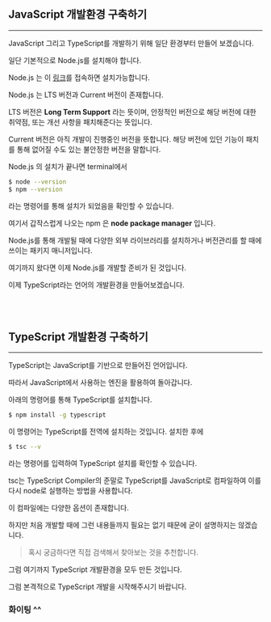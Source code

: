 ## JavaScript 개발환경 구축하기

---

JavaScript 그리고 TypeScript를 개발하기 위해 일단 환경부터 만들어 보겠습니다.

일단 기본적으로 Node.js를 설치해야 합니다.

Node.js 는 이 [링크](https://nodejs.org/ko/)를 접속하면 설치가능합니다.

Node.js 는 LTS 버전과 Current 버전이 존재합니다.

LTS 버전은 **Long Term Support** 라는 뜻이며, 안정적인 버전으로 해당 버전에 대한 취약점, 또는 개선 사항을 패치해준다는 뜻입니다.

Current 버전은 아직 개발이 진행중인 버전을 뜻합니다. 해당 버전에 있던 기능이 패치를 통해 없어질 수도 있는 불안정한 버전을 말합니다.

Node.js 의 설치가 끝나면 terminal에서

```zsh
$ node --version
$ npm --version
```

라는 명령어를 통해 설치가 되었음을 확인할 수 있습니다.

여기서 갑작스럽게 나오는 npm 은 **node package manager** 입니다.

Node.js를 통해 개발될 때에 다양한 외부 라이브러리를 설치하거나 버전관리를 할 때에 쓰이는 패키지 매니저입니다.

여기까지 왔다면 이제 Node.js를 개발할 준비가 된 것입니다.

이제 TypeScript라는 언어의 개발환경을 만들어보겠습니다.

<br></br>

## TypeScript 개발환경 구축하기

---

TypeScript는 JavaScript를 기반으로 만들어진 언어입니다.

따라서 JavaScript에서 사용하는 엔진을 활용하여 돌아갑니다.

아래의 명령어를 통해 TypeScript를 설치합니다.

```zsh
$ npm install -g typescript
```

이 명령어는 TypeScript를 전역에 설치하는 것입니다. 설치한 후에

```zsh
$ tsc --v
```

라는 명령어를 입력하여 TypeScript 설치를 확인할 수 있습니다.

tsc는 TypeScript Compiler의 준말로 TypeScript를 JavaScript로 컴파일하여 이를 다시 node로 실행하는 방법을 사용합니다.

이 컴파일에는 다양한 옵션이 존재합니다.

하지만 처음 개발할 때에 그런 내용들까지 필요는 없기 때문에 굳이 설명하지는 않겠습니다.

> 혹시 궁금하다면 직접 검색해서 찾아보는 것을 추천합니다.

그럼 여기까지 TypeScript 개발환경을 모두 만든 것입니다.

그럼 본격적으로 TypeScript 개발을 시작해주시기 바랍니다.

### 화이팅 ^^
